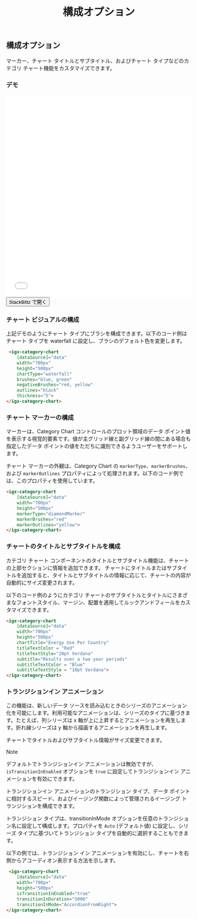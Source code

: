 ﻿---
title: 構成オプション
_description: Ignite UI for Angular Category Chart コンポーネントは複雑なデータ ビジュアライゼーションを API によって簡素化できます。ユーザーがデータのコレクションまたはコレクションのグループにバインドし、データを指定するプロパティを設定後、チャート コントロールが残りの作業を処理します。
_keywords: Ignite UI for Angular, Angular, ネイティブ Angular コンポーネント スィート, ネイティブ Angular コントロール, ネイティブ Angular コンポーネント, ネイティブ Angular コンポーネント ライブラリ, Angular チャート, Angular チャート コントロール, Angular チャート例, Angular チャート コンポーネント, Angular Category Chart
_language: ja
---
## 構成オプション

マーカー、チャート タイトルとサブタイトル、およびチャート タイプなどのカテゴリ チャート機能をカスタマイズできます。

### デモ

<div class="sample-container" style="height: 550px">
    <iframe id="category-chart-config-options-sample-iframe" src='{environment:demosBaseUrl}/category-chart-config-options-sample' width="100%" height="100%" seamless frameBorder="0" onload="onSampleIframeContentLoaded(this);"></iframe>
</div>
<div>
    <button data-localize="stackblitz" class="stackblitz-btn"   data-iframe-id="category-chart-config-options-sample-iframe" data-demos-base-url="{environment:demosBaseUrl}">StackBlitz で開く
    </button>
</div>

### チャート ビジュアルの構成

上記デモのようにチャート タイプにブラシを構成できます。以下のコード例はチャート タイプを waterfall に設定し、ブラシのデフォルト色を変更します。

```html
 <igx-category-chart
    [dataSource]="data"
    width="700px"
    height="500px"
    chartType="waterfall"
	brushes="blue, green"
	negativeBrushes="red, yellow"
	outlines="black"
	thickness="5">
</igx-category-chart>
```

### チャート マーカーの構成

マーカーは、Category Chart コントロールのプロット領域のデータ ポイント値を表示する視覚的要素です。値が主グリッド線と副グリッド線の間にある場合も指定したデータ ポイントの値をただちに識別できるようユーザーをサポートします。

チャート マーカーの外観は、Category Chart の `markerType`、`markerBrushes`、および `markerOutlines` プロパティによって処理されます。以下のコード例では、このプロパティを使用しています。

```html
<igx-category-chart
    [dataSource]="data"
    width="700px"
    height="500px"
    markerType="diamondMarker"
    markerBrushes="red"
    markerOutlines="yellow">
</igx-category-chart>
```
### チャートのタイトルとサブタイトルを構成

カテゴリ チャート コンポーネントのタイトルとサブタイトル機能は、チャートの上部セクションに情報を追加できます。
チャートにタイトルまたはサブタイトルを追加すると、タイトルとサブタイトルの情報に応じて、チャートの内容が自動的にサイズ変更されます。

以下のコード例のようにカテゴリ チャートのサブタイトルとタイトルにさまざまなフォントスタイル、マージン、配置を適用してルックアンドフィールをカスタマイズできます。


```html
<igx-category-chart
    [dataSource]="data"
    width="700px"
    height="500px"
    chartTitle="Energy Use Per Country"
    titleTextColor = "Red"
    titleTextStyle="20pt Verdana"
    subtitle="Results over a two year periods"
    subtitleTextColor = "Blue"
    subtitleTextStyle = "10pt Verdana">
</igx-category-chart>
```

### トランジションイン アニメーション

この機能は、新しいデータ ソースを読み込むときのシリーズのアニメーション化を可能にします。利用可能なアニメーションは、シリーズのタイプに基づきます。たとえば、列シリーズは  x 軸が上に上昇するとアニメーションを再生します。折れ線シリーズは y 軸から描画するアニメーションを再生します。

チャートでタイトルおよびサブタイトル情報がサイズ変更できます。

>[!NOTE] 
>デフォルトでトランジションイン アニメーションは無効ですが、`isTransitionInEnabled` オプションを `true` に設定してトランジションイン アニメーションを有効にできます。

トランジションイン アニメーションのトランジション タイプ、データ ポイントに相対するスピード、およびイージング関数によって管理されるイージング トランジションを構成できます。

トランジション タイプは、transitionInMode オプションを任意のトランジション名に設定して構成します。プロパティを `Auto` (デフォルト値) に設定し、シリーズ タイプに基づいてトランジション タイプを自動的に選択することもできます。

以下の例では、トランジション イン アニメーションを有効にし、チャートを右側からアコーディオン表示する方法を示します。

```html
 <igx-category-chart
    [dataSource]="data"
    width="700px"
    height="500px"
    isTransitionInEnabled="true"
    transitionInDuration="5000"
    transitionInMode="AccordionFromRight">
</igx-category-chart>
```